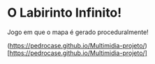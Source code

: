 # O Labirinto Infinito!

Jogo em que o mapa é gerado proceduralmente! 

(https://pedrocase.github.io/Multimidia-projeto/)[https://pedrocase.github.io/Multimidia-projeto/]
